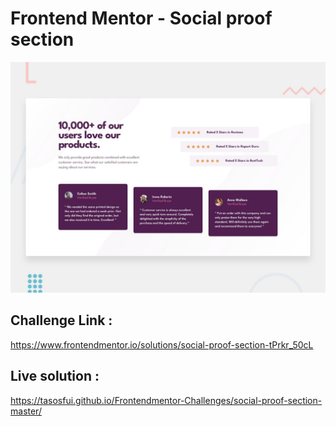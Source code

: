 # Frontend Mentor - Social proof section

![Design preview for the Social proof section coding challenge](./design/desktop-preview.jpg)

## Challenge Link :

https://www.frontendmentor.io/solutions/social-proof-section-tPrkr_50cL

## Live solution :

https://tasosfui.github.io/Frontendmentor-Challenges/social-proof-section-master/
